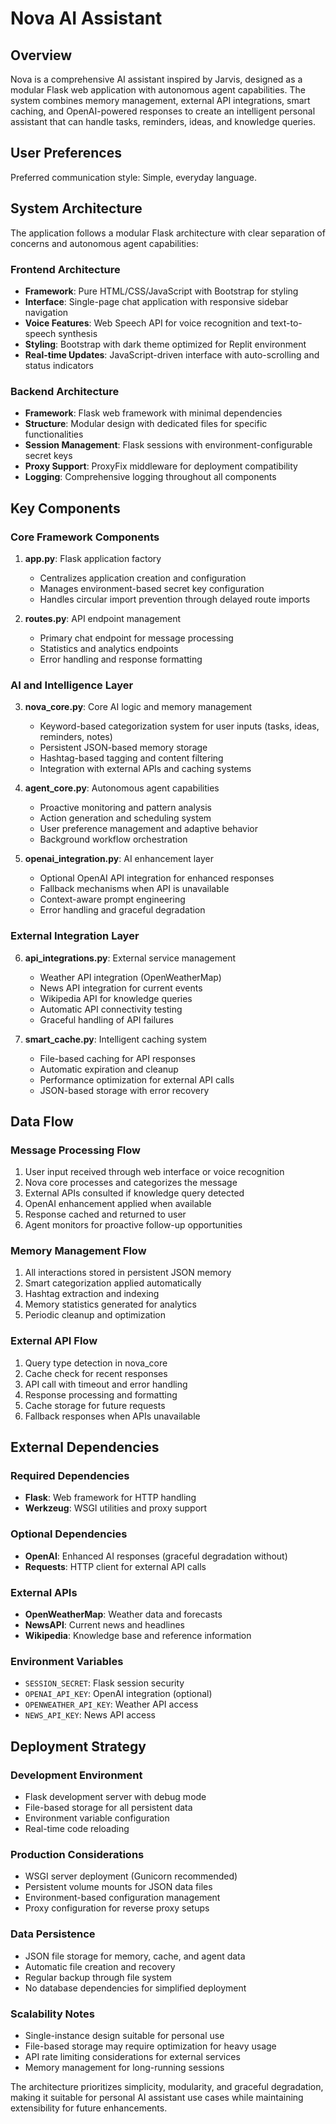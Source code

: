 # Nova AI Assistant

## Overview

Nova is a comprehensive AI assistant inspired by Jarvis, designed as a modular Flask web application with autonomous agent capabilities. The system combines memory management, external API integrations, smart caching, and OpenAI-powered responses to create an intelligent personal assistant that can handle tasks, reminders, ideas, and knowledge queries.

## User Preferences

Preferred communication style: Simple, everyday language.

## System Architecture

The application follows a modular Flask architecture with clear separation of concerns and autonomous agent capabilities:

### Frontend Architecture
- **Framework**: Pure HTML/CSS/JavaScript with Bootstrap for styling
- **Interface**: Single-page chat application with responsive sidebar navigation
- **Voice Features**: Web Speech API for voice recognition and text-to-speech synthesis
- **Styling**: Bootstrap with dark theme optimized for Replit environment
- **Real-time Updates**: JavaScript-driven interface with auto-scrolling and status indicators

### Backend Architecture
- **Framework**: Flask web framework with minimal dependencies
- **Structure**: Modular design with dedicated files for specific functionalities
- **Session Management**: Flask sessions with environment-configurable secret keys
- **Proxy Support**: ProxyFix middleware for deployment compatibility
- **Logging**: Comprehensive logging throughout all components

## Key Components

### Core Framework Components

1. **app.py**: Flask application factory
   - Centralizes application creation and configuration
   - Manages environment-based secret key configuration
   - Handles circular import prevention through delayed route imports

2. **routes.py**: API endpoint management
   - Primary chat endpoint for message processing
   - Statistics and analytics endpoints
   - Error handling and response formatting

### AI and Intelligence Layer

3. **nova_core.py**: Core AI logic and memory management
   - Keyword-based categorization system for user inputs (tasks, ideas, reminders, notes)
   - Persistent JSON-based memory storage
   - Hashtag-based tagging and content filtering
   - Integration with external APIs and caching systems

4. **agent_core.py**: Autonomous agent capabilities
   - Proactive monitoring and pattern analysis
   - Action generation and scheduling system
   - User preference management and adaptive behavior
   - Background workflow orchestration

5. **openai_integration.py**: AI enhancement layer
   - Optional OpenAI API integration for enhanced responses
   - Fallback mechanisms when API is unavailable
   - Context-aware prompt engineering
   - Error handling and graceful degradation

### External Integration Layer

6. **api_integrations.py**: External service management
   - Weather API integration (OpenWeatherMap)
   - News API integration for current events
   - Wikipedia API for knowledge queries
   - Automatic API connectivity testing
   - Graceful handling of API failures

7. **smart_cache.py**: Intelligent caching system
   - File-based caching for API responses
   - Automatic expiration and cleanup
   - Performance optimization for external API calls
   - JSON-based storage with error recovery

## Data Flow

### Message Processing Flow
1. User input received through web interface or voice recognition
2. Nova core processes and categorizes the message
3. External APIs consulted if knowledge query detected
4. OpenAI enhancement applied when available
5. Response cached and returned to user
6. Agent monitors for proactive follow-up opportunities

### Memory Management Flow
1. All interactions stored in persistent JSON memory
2. Smart categorization applied automatically
3. Hashtag extraction and indexing
4. Memory statistics generated for analytics
5. Periodic cleanup and optimization

### External API Flow
1. Query type detection in nova_core
2. Cache check for recent responses
3. API call with timeout and error handling
4. Response processing and formatting
5. Cache storage for future requests
6. Fallback responses when APIs unavailable

## External Dependencies

### Required Dependencies
- **Flask**: Web framework for HTTP handling
- **Werkzeug**: WSGI utilities and proxy support

### Optional Dependencies
- **OpenAI**: Enhanced AI responses (graceful degradation without)
- **Requests**: HTTP client for external API calls

### External APIs
- **OpenWeatherMap**: Weather data and forecasts
- **NewsAPI**: Current news and headlines
- **Wikipedia**: Knowledge base and reference information

### Environment Variables
- `SESSION_SECRET`: Flask session security
- `OPENAI_API_KEY`: OpenAI integration (optional)
- `OPENWEATHER_API_KEY`: Weather API access
- `NEWS_API_KEY`: News API access

## Deployment Strategy

### Development Environment
- Flask development server with debug mode
- File-based storage for all persistent data
- Environment variable configuration
- Real-time code reloading

### Production Considerations
- WSGI server deployment (Gunicorn recommended)
- Persistent volume mounts for JSON data files
- Environment-based configuration management
- Proxy configuration for reverse proxy setups

### Data Persistence
- JSON file storage for memory, cache, and agent data
- Automatic file creation and recovery
- Regular backup through file system
- No database dependencies for simplified deployment

### Scalability Notes
- Single-instance design suitable for personal use
- File-based storage may require optimization for heavy usage
- API rate limiting considerations for external services
- Memory management for long-running sessions

The architecture prioritizes simplicity, modularity, and graceful degradation, making it suitable for personal AI assistant use cases while maintaining extensibility for future enhancements.